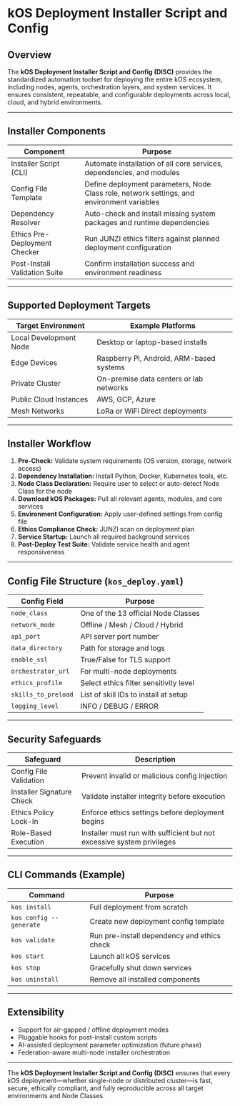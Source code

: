 # kOS Deployment Installer Script and Config

## Overview
The **kOS Deployment Installer Script and Config (DISC)** provides the standardized automation toolset for deploying the entire kOS ecosystem, including nodes, agents, orchestration layers, and system services. It ensures consistent, repeatable, and configurable deployments across local, cloud, and hybrid environments.

---

## Installer Components

| Component                  | Purpose                                      |
|---------------------- |------------------------------------------- |
| Installer Script (CLI) | Automate installation of all core services, dependencies, and modules |
| Config File Template   | Define deployment parameters, Node Class role, network settings, and environment variables |
| Dependency Resolver    | Auto-check and install missing system packages and runtime dependencies |
| Ethics Pre-Deployment Checker | Run JUNZI ethics filters against planned deployment configuration |
| Post-Install Validation Suite | Confirm installation success and environment readiness |

---

## Supported Deployment Targets

| Target Environment      | Example Platforms                          |
|-------------------- |----------------------------------- |
| Local Development Node | Desktop or laptop-based installs        |
| Edge Devices          | Raspberry Pi, Android, ARM-based systems |
| Private Cluster        | On-premise data centers or lab networks  |
| Public Cloud Instances | AWS, GCP, Azure                          |
| Mesh Networks          | LoRa or WiFi Direct deployments          |

---

## Installer Workflow

1. **Pre-Check:** Validate system requirements (OS version, storage, network access)
2. **Dependency Installation:** Install Python, Docker, Kubernetes tools, etc.
3. **Node Class Declaration:** Require user to select or auto-detect Node Class for the node
4. **Download kOS Packages:** Pull all relevant agents, modules, and core services
5. **Environment Configuration:** Apply user-defined settings from config file
6. **Ethics Compliance Check:** JUNZI scan on deployment plan
7. **Service Startup:** Launch all required background services
8. **Post-Deploy Test Suite:** Validate service health and agent responsiveness

---

## Config File Structure (`kos_deploy.yaml`)

| Config Field         | Purpose                                      |
|------------------ |------------------------------------------ |
| `node_class`       | One of the 13 official Node Classes        |
| `network_mode`     | Offline / Mesh / Cloud / Hybrid           |
| `api_port`         | API server port number                    |
| `data_directory`   | Path for storage and logs                 |
| `enable_ssl`       | True/False for TLS support               |
| `orchestrator_url` | For multi-node deployments                |
| `ethics_profile`   | Select ethics filter sensitivity level    |
| `skills_to_preload`| List of skill IDs to install at setup     |
| `logging_level`    | INFO / DEBUG / ERROR                      |

---

## Security Safeguards

| Safeguard             | Description                                  |
|----------------- |-------------------------------------- |
| Config File Validation | Prevent invalid or malicious config injection |
| Installer Signature Check | Validate installer integrity before execution |
| Ethics Policy Lock-In | Enforce ethics settings before deployment begins |
| Role-Based Execution | Installer must run with sufficient but not excessive system privileges |

---

## CLI Commands (Example)

| Command                     | Purpose                                |
|---------------------- |---------------------------------- |
| `kos install`          | Full deployment from scratch     |
| `kos config --generate` | Create new deployment config template |
| `kos validate`          | Run pre-install dependency and ethics check |
| `kos start`             | Launch all kOS services          |
| `kos stop`              | Gracefully shut down services    |
| `kos uninstall`         | Remove all installed components |

---

## Extensibility

- Support for air-gapped / offline deployment modes
- Pluggable hooks for post-install custom scripts
- AI-assisted deployment parameter optimization (future phase)
- Federation-aware multi-node installer orchestration

---

The **kOS Deployment Installer Script and Config (DISC)** ensures that every kOS deployment—whether single-node or distributed cluster—is fast, secure, ethically compliant, and fully reproducible across all target environments and Node Classes.

